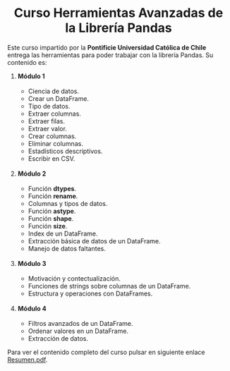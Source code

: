 <h1 align="center">Curso Herramientas Avanzadas de la Librería Pandas</h1>
<p>Este curso impartido por la <b>Pontificie Universidad Católica de Chile</b> entrega las herramientas para poder trabajar con la librería Pandas. Su contenido es:  <p/>
<p></p>
<p>
<ol>
  <li><b>Módulo 1</b><br><br>
    <ul>
      <li>Ciencia de datos.</li>
      <li>Crear un DataFrame.</li>
      <li>Tipo de datos.</li>
      <li>Extraer columnas.</li>
      <li>Extraer filas.</li>
      <li>Extraer valor.</li>
      <li>Crear columnas.</li>
      <li>Eliminar columnas.</li>
      <li>Estadísticos descriptivos.</li>
      <li>Escribir en CSV.<br><br></li>
    </ul>
  </li>
  <li><b>Módulo 2</b><br><br>
    <ul>
      <li>Función <b>dtypes</b>.</li>
      <li>Función <b>rename</b>.</li>
      <li>Columnas y tipos de datos.</li>
      <li>Función <b>astype</b>.</li>
      <li>Función <b>shape</b>.</li>
      <li>Función <b>size</b>.</li>
      <li>Index de un DataFrame.</li>
      <li>Extracción básica de datos de un DataFrame.</li>
      <li>Manejo de datos faltantes.<br><br></li>
    </ul>
  </li>
  <li><b>Módulo 3</b><br><br>
    <ul>
      <li>Motivación y contectualización.</li>
      <li>Funciones de strings sobre columnas de un DataFrame.</li>
      <li>Estructura y operaciones con DataFrames.<br><br></li>      
    </ul>
  </li>
  <li><b>Módulo 4</b><br><br>
    <ul>
      <li>Filtros avanzados de un DataFrame.</li>
      <li>Ordenar valores en un DataFrame.</li>
      <li>Extracción de datos.</li>      
    </ul>
  </li>
</ol>
</p>
<p>Para ver el contenido completo del curso pulsar en siguiente enlace <a target="_blank" href="https://github.com/mlevicoy/Herramientas-Pandas/blob/main/Resumen.pdf">Resumen.pdf</a>.</p>
  
